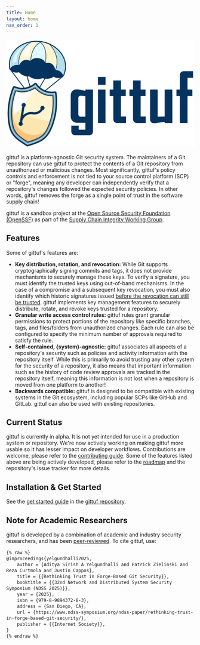 ```yaml
---
title: Home
layout: home
nav_order: 1
---
```


![gittuf logo](https://raw.githubusercontent.com/gittuf/community/bd8b367fa91fab0fddaa1943e0131e90e04e6b10/artwork/PNG/gittuf_horizontal-color.png)

gittuf is a platform-agnostic Git security system. The maintainers of a Git
repository can use gittuf to protect the contents of a Git repository from
unauthorized or malicious changes. Most significantly, gittuf's policy controls
and enforcement is not tied to your source control platform (SCP) or "forge",
meaning any developer can independently verify that a repository's changes
followed the expected security policies. In other words, gittuf removes the
forge as a single point of trust in the software supply chain!

gittuf is a sandbox project at the [Open Source Security Foundation (OpenSSF)]
as part of the [Supply Chain Integrity Working Group].

## Features

Some of gittuf's features are:
- **Key distribution, rotation, and revocation:** While Git supports
  cryptographically signing commits and tags, it does not provide mechanisms to
  securely manage these keys. To verify a signature, you must identify the
  trusted keys using out-of-band mechanisms. In the case of a compromise and a
  subsequent key revocation, you must also identify which historic signatures
  issued [before the revocation can still be
  trusted](https://karl.kornel.us/2017/10/welp-there-go-my-git-signatures/).
  gittuf implements key management features to securely distribute, rotate, and
  revoke keys trusted for a repository.
- **Granular write access control rules:** gittuf rules grant granular
  permissions to protect portions of the repository like specific branches,
  tags, and files/folders from unauthorized changes. Each rule can also be
  configured to specify the minimum number of approvals required to satisfy the
  rule.
- **Self-contained, {system}-agnostic:** gittuf associates all aspects of a
  repository's security such as policies and activity information with the
  repository itself. While this is primarily to avoid trusting any other system
  for the security of a repository, it also means that important information
  such as the history of code review approvals are tracked in the repository
  itself, meaning this information is not lost when a repository is moved from
  one platform to another!
- **Backwards compatible:** gittuf is designed to be compatible with existing
  systems in the Git ecosystem, including popular SCPs like GitHub and GitLab.
  gittuf can also be used with existing repositories.

## Current Status

gittuf is currently in alpha. It is not yet intended for use in a production
system or repository. We're now actively working on making gittuf more usable so
it has lesser impact on developer workflows. Contributions are welcome, please
refer to the [contributing guide]. Some of the features listed above are being
actively developed, please refer to the [roadmap] and the repository's issue
tracker for more details.

## Installation & Get Started

See the [get started guide] in the [gittuf repository].

## Note for Academic Researchers

gittuf is developed by a combination of academic and industry security
researchers, and has been [peer-reviewed]. To cite gittuf, use:

```
{% raw %}
@inproceedings{yelgundhalli2025,
    author = {Aditya Sirish A Yelgundhalli and Patrick Zielinski and Reza Curtmola and Justin Cappos},
    title = {{Rethinking Trust in Forge-Based Git Security}},
    booktitle = {{32nd Network and Distributed System Security Symposium (NDSS 2025)}},
    year = {2025},
    isbn = {979-8-9894372-8-3},
    address = {San Diego, CA},
    url = {https://www.ndss-symposium.org/ndss-paper/rethinking-trust-in-forge-based-git-security/},
    publisher = {{Internet Society}},
}
{% endraw %}
```

[Open Source Security Foundation (OpenSSF)]: https://openssf.org/
[Supply Chain Integrity Working Group]: https://github.com/ossf/wg-supply-chain-integrity
[gittuf repository]: https://github.com/gittuf/gittuf
[get started guide]: https://github.com/gittuf/gittuf/blob/main/docs/get-started.md
[roadmap]: https://github.com/gittuf/gittuf/blob/main/docs/roadmap.md
[contributing guide]: https://github.com/gittuf/gittuf/blob/main/CONTRIBUTING.md
[peer-reviewed]: https://www.ndss-symposium.org/wp-content/uploads/2025-1008-paper.pdf
